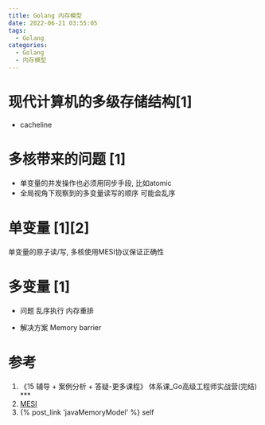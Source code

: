 ```yaml
---
title: Golang 内存模型
date: 2022-06-21 03:55:05
tags:
  - Golang
categories:
  - Golang  
  - 内存模型
---
```


<p></p>
<!-- more -->

# 现代计算机的多级存储结构[1]
+ cacheline


# 多核带来的问题 [1]
+ 单变量的并发操作也必须用同步手段,  比如atomic
+ 全局视角下观察到的多变量读写的顺序 可能会乱序

# 单变量 [1][2]
单变量的原子读/写,   多核使用MESI协议保证正确性

# 多变量 [1]
+ 问题
  乱序执行  内存重排
  
+ 解决方案
  Memory barrier   

# 参考
1. 《15 辅导 + 案例分析 + 答疑-更多课程》  体系课_Go高级工程师实战营(完结)  ***
2. [MESI](https://www.scss.tcd.ie/Jeremy.Jones/VivioJS/caches/MESIHelp.htm)
3. {% post_link 'javaMemoryModel' %} self


